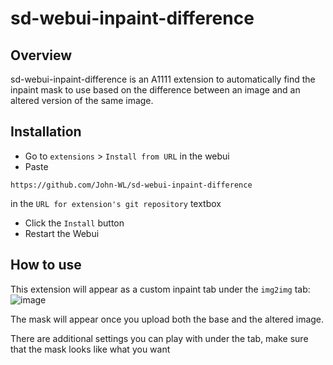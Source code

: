 # sd-webui-inpaint-difference
## Overview
sd-webui-inpaint-difference is an A1111 extension to automatically find the inpaint mask to use based on the difference between an image and an altered version of the same image.  

## Installation
- Go to `extensions` > `Install from URL` in the webui
- Paste
```
https://github.com/John-WL/sd-webui-inpaint-difference
```
in the `URL for extension's git repository` textbox
- Click the `Install` button
- Restart the Webui

## How to use
This extension will appear as a custom inpaint tab under the `img2img` tab:  
![image](https://github.com/John-WL/sd-webui-inpaint-difference/assets/34081873/9c3492a7-a15b-4852-8177-3893f33c721d)

The mask will appear once you upload both the base and the altered image. 


There are additional settings you can play with under the tab, make sure that the mask looks like what you want


